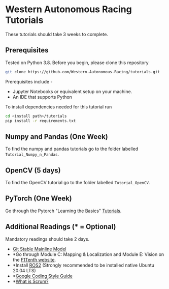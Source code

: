 # Western Autonomous Racing Tutorials

These tutorials should take 3 weeks to complete.

## Prerequisites

Tested on Python 3.8. Before you begin, please clone this repository

```bash
git clone https://github.com/Western-Autonomous-Racing/tutorials.git
 ```

Prerequisites include -
- Jupyter Notebooks or equivalent setup on your machine.
- An IDE that supports Python

To install dependencies needed for this tutorial run

```bash
cd <install path>/tutorials
pip install -r requirements.txt 
```

## Numpy and Pandas (One Week)

To find the numpy and pandas tutorials go to the folder labelled `Tutorial_Numpy_n_Pandas`. 

## OpenCV (5 days)

To find the OpenCV tutorial go to the folder labelled `Tutorial_OpenCV`. 

## PyTorch (One Week)

Go through the Pytorch "Learning the Basics" [Tutorials](https://pytorch.org/tutorials/beginner/basics/intro.html).


## Additional Readings (* = Optional)

Mandatory readings should take 2 days.

- [Git Stable Mainline Model](https://gitversion.net/docs/reference/modes/mainline)
- *Go through Module C: Mapping & Localization and Module E: Vision on the [F1Tenth website](https://f1tenth.org/learn.html).
- *Install [ROS2](https://docs.ros.org/en/foxy/index.html) (Strongly recommended to be installed native Ubuntu 20.04 LTS) 
- *[Google Coding Style Guide](https://google.github.io/styleguide/)
- *[What is Scrum?](https://www.atlassian.com/agile/scrum)
